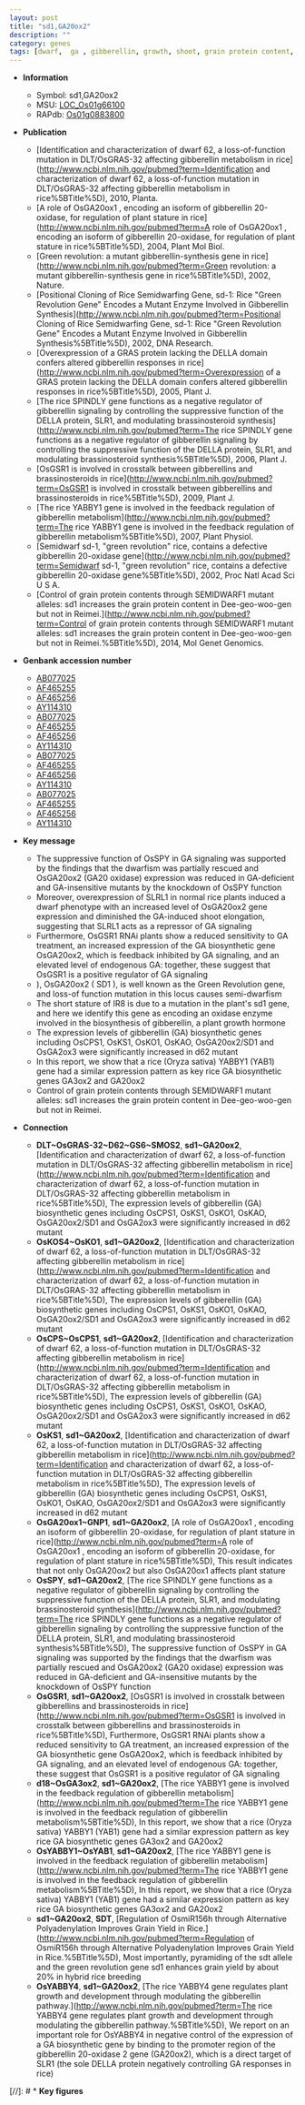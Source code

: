 ```yaml
---
layout: post
title: "sd1,GA20ox2"
description: ""
category: genes
tags: [dwarf,  ga , gibberellin, growth, shoot, grain protein content, grain protein]
---
```


* **Information**  
    + Symbol: sd1,GA20ox2  
    + MSU: [LOC_Os01g66100](http://rice.plantbiology.msu.edu/cgi-bin/ORF_infopage.cgi?orf=LOC_Os01g66100)  
    + RAPdb: [Os01g0883800](http://rapdb.dna.affrc.go.jp/viewer/gbrowse_details/irgsp1?name=Os01g0883800)  

* **Publication**  
    + [Identification and characterization of dwarf 62, a loss-of-function mutation in DLT/OsGRAS-32 affecting gibberellin metabolism in rice](http://www.ncbi.nlm.nih.gov/pubmed?term=Identification and characterization of dwarf 62, a loss-of-function mutation in DLT/OsGRAS-32 affecting gibberellin metabolism in rice%5BTitle%5D), 2010, Planta.
    + [A role of OsGA20ox1 , encoding an isoform of gibberellin 20-oxidase, for regulation of plant stature in rice](http://www.ncbi.nlm.nih.gov/pubmed?term=A role of OsGA20ox1 , encoding an isoform of gibberellin 20-oxidase, for regulation of plant stature in rice%5BTitle%5D), 2004, Plant Mol Biol.
    + [Green revolution: a mutant gibberellin-synthesis gene in rice](http://www.ncbi.nlm.nih.gov/pubmed?term=Green revolution: a mutant gibberellin-synthesis gene in rice%5BTitle%5D), 2002, Nature.
    + [Positional Cloning of Rice Semidwarfing Gene, sd-1: Rice "Green Revolution Gene" Encodes a Mutant Enzyme Involved in Gibberellin Synthesis](http://www.ncbi.nlm.nih.gov/pubmed?term=Positional Cloning of Rice Semidwarfing Gene, sd-1: Rice "Green Revolution Gene" Encodes a Mutant Enzyme Involved in Gibberellin Synthesis%5BTitle%5D), 2002, DNA Research.
    + [Overexpression of a GRAS protein lacking the DELLA domain confers altered gibberellin responses in rice](http://www.ncbi.nlm.nih.gov/pubmed?term=Overexpression of a GRAS protein lacking the DELLA domain confers altered gibberellin responses in rice%5BTitle%5D), 2005, Plant J.
    + [The rice SPINDLY gene functions as a negative regulator of gibberellin signaling by controlling the suppressive function of the DELLA protein, SLR1, and modulating brassinosteroid synthesis](http://www.ncbi.nlm.nih.gov/pubmed?term=The rice SPINDLY gene functions as a negative regulator of gibberellin signaling by controlling the suppressive function of the DELLA protein, SLR1, and modulating brassinosteroid synthesis%5BTitle%5D), 2006, Plant J.
    + [OsGSR1 is involved in crosstalk between gibberellins and brassinosteroids in rice](http://www.ncbi.nlm.nih.gov/pubmed?term=OsGSR1 is involved in crosstalk between gibberellins and brassinosteroids in rice%5BTitle%5D), 2009, Plant J.
    + [The rice YABBY1 gene is involved in the feedback regulation of gibberellin metabolism](http://www.ncbi.nlm.nih.gov/pubmed?term=The rice YABBY1 gene is involved in the feedback regulation of gibberellin metabolism%5BTitle%5D), 2007, Plant Physiol.
    + [Semidwarf sd-1, "green revolution" rice, contains a defective gibberellin 20-oxidase gene](http://www.ncbi.nlm.nih.gov/pubmed?term=Semidwarf sd-1, "green revolution" rice, contains a defective gibberellin 20-oxidase gene%5BTitle%5D), 2002, Proc Natl Acad Sci U S A.
    + [Control of grain protein contents through SEMIDWARF1 mutant alleles: sd1 increases the grain protein content in Dee-geo-woo-gen but not in Reimei.](http://www.ncbi.nlm.nih.gov/pubmed?term=Control of grain protein contents through SEMIDWARF1 mutant alleles: sd1 increases the grain protein content in Dee-geo-woo-gen but not in Reimei.%5BTitle%5D), 2014, Mol Genet Genomics.

* **Genbank accession number**  
    + [AB077025](http://www.ncbi.nlm.nih.gov/nuccore/AB077025)
    + [AF465255](http://www.ncbi.nlm.nih.gov/nuccore/AF465255)
    + [AF465256](http://www.ncbi.nlm.nih.gov/nuccore/AF465256)
    + [AY114310](http://www.ncbi.nlm.nih.gov/nuccore/AY114310)
    + [AB077025](http://www.ncbi.nlm.nih.gov/nuccore/AB077025)
    + [AF465255](http://www.ncbi.nlm.nih.gov/nuccore/AF465255)
    + [AF465256](http://www.ncbi.nlm.nih.gov/nuccore/AF465256)
    + [AY114310](http://www.ncbi.nlm.nih.gov/nuccore/AY114310)
    + [AB077025](http://www.ncbi.nlm.nih.gov/nuccore/AB077025)
    + [AF465255](http://www.ncbi.nlm.nih.gov/nuccore/AF465255)
    + [AF465256](http://www.ncbi.nlm.nih.gov/nuccore/AF465256)
    + [AY114310](http://www.ncbi.nlm.nih.gov/nuccore/AY114310)
    + [AB077025](http://www.ncbi.nlm.nih.gov/nuccore/AB077025)
    + [AF465255](http://www.ncbi.nlm.nih.gov/nuccore/AF465255)
    + [AF465256](http://www.ncbi.nlm.nih.gov/nuccore/AF465256)
    + [AY114310](http://www.ncbi.nlm.nih.gov/nuccore/AY114310)

* **Key message**  
    + The suppressive function of OsSPY in GA signaling was supported by the findings that the dwarfism was partially rescued and OsGA20ox2 (GA20 oxidase) expression was reduced in GA-deficient and GA-insensitive mutants by the knockdown of OsSPY function
    + Moreover, overexpression of SLRL1 in normal rice plants induced a dwarf phenotype with an increased level of OsGA20ox2 gene expression and diminished the GA-induced shoot elongation, suggesting that SLRL1 acts as a repressor of GA signaling
    + Furthermore, OsGSR1 RNAi plants show a reduced sensitivity to GA treatment, an increased expression of the GA biosynthetic gene OsGA20ox2, which is feedback inhibited by GA signaling, and an elevated level of endogenous GA: together, these suggest that OsGSR1 is a positive regulator of GA signaling
    + ), OsGA20ox2 ( SD1 ), is well known as the Green Revolution gene, and loss-of function mutation in this locus causes semi-dwarfism
    + The short stature of IR8 is due to a mutation in the plant's sd1 gene, and here we identify this gene as encoding an oxidase enzyme involved in the biosynthesis of gibberellin, a plant growth hormone
    + The expression levels of gibberellin (GA) biosynthetic genes including OsCPS1, OsKS1, OsKO1, OsKAO, OsGA20ox2/SD1 and OsGA2ox3 were significantly increased in d62 mutant
    + In this report, we show that a rice (Oryza sativa) YABBY1 (YAB1) gene had a similar expression pattern as key rice GA biosynthetic genes GA3ox2 and GA20ox2
    + Control of grain protein contents through SEMIDWARF1 mutant alleles: sd1 increases the grain protein content in Dee-geo-woo-gen but not in Reimei.

* **Connection**  
    + __DLT~OsGRAS-32~D62~GS6~SMOS2__, __sd1~GA20ox2__, [Identification and characterization of dwarf 62, a loss-of-function mutation in DLT/OsGRAS-32 affecting gibberellin metabolism in rice](http://www.ncbi.nlm.nih.gov/pubmed?term=Identification and characterization of dwarf 62, a loss-of-function mutation in DLT/OsGRAS-32 affecting gibberellin metabolism in rice%5BTitle%5D), The expression levels of gibberellin (GA) biosynthetic genes including OsCPS1, OsKS1, OsKO1, OsKAO, OsGA20ox2/SD1 and OsGA2ox3 were significantly increased in d62 mutant
    + __OsKOS4~OsKO1__, __sd1~GA20ox2__, [Identification and characterization of dwarf 62, a loss-of-function mutation in DLT/OsGRAS-32 affecting gibberellin metabolism in rice](http://www.ncbi.nlm.nih.gov/pubmed?term=Identification and characterization of dwarf 62, a loss-of-function mutation in DLT/OsGRAS-32 affecting gibberellin metabolism in rice%5BTitle%5D), The expression levels of gibberellin (GA) biosynthetic genes including OsCPS1, OsKS1, OsKO1, OsKAO, OsGA20ox2/SD1 and OsGA2ox3 were significantly increased in d62 mutant
    + __OsCPS~OsCPS1__, __sd1~GA20ox2__, [Identification and characterization of dwarf 62, a loss-of-function mutation in DLT/OsGRAS-32 affecting gibberellin metabolism in rice](http://www.ncbi.nlm.nih.gov/pubmed?term=Identification and characterization of dwarf 62, a loss-of-function mutation in DLT/OsGRAS-32 affecting gibberellin metabolism in rice%5BTitle%5D), The expression levels of gibberellin (GA) biosynthetic genes including OsCPS1, OsKS1, OsKO1, OsKAO, OsGA20ox2/SD1 and OsGA2ox3 were significantly increased in d62 mutant
    + __OsKS1__, __sd1~GA20ox2__, [Identification and characterization of dwarf 62, a loss-of-function mutation in DLT/OsGRAS-32 affecting gibberellin metabolism in rice](http://www.ncbi.nlm.nih.gov/pubmed?term=Identification and characterization of dwarf 62, a loss-of-function mutation in DLT/OsGRAS-32 affecting gibberellin metabolism in rice%5BTitle%5D), The expression levels of gibberellin (GA) biosynthetic genes including OsCPS1, OsKS1, OsKO1, OsKAO, OsGA20ox2/SD1 and OsGA2ox3 were significantly increased in d62 mutant
    + __OsGA20ox1~GNP1__, __sd1~GA20ox2__, [A role of OsGA20ox1 , encoding an isoform of gibberellin 20-oxidase, for regulation of plant stature in rice](http://www.ncbi.nlm.nih.gov/pubmed?term=A role of OsGA20ox1 , encoding an isoform of gibberellin 20-oxidase, for regulation of plant stature in rice%5BTitle%5D), This result indicates that not only OsGA20ox2 but also OsGA20ox1 affects plant stature
    + __OsSPY__, __sd1~GA20ox2__, [The rice SPINDLY gene functions as a negative regulator of gibberellin signaling by controlling the suppressive function of the DELLA protein, SLR1, and modulating brassinosteroid synthesis](http://www.ncbi.nlm.nih.gov/pubmed?term=The rice SPINDLY gene functions as a negative regulator of gibberellin signaling by controlling the suppressive function of the DELLA protein, SLR1, and modulating brassinosteroid synthesis%5BTitle%5D), The suppressive function of OsSPY in GA signaling was supported by the findings that the dwarfism was partially rescued and OsGA20ox2 (GA20 oxidase) expression was reduced in GA-deficient and GA-insensitive mutants by the knockdown of OsSPY function
    + __OsGSR1__, __sd1~GA20ox2__, [OsGSR1 is involved in crosstalk between gibberellins and brassinosteroids in rice](http://www.ncbi.nlm.nih.gov/pubmed?term=OsGSR1 is involved in crosstalk between gibberellins and brassinosteroids in rice%5BTitle%5D), Furthermore, OsGSR1 RNAi plants show a reduced sensitivity to GA treatment, an increased expression of the GA biosynthetic gene OsGA20ox2, which is feedback inhibited by GA signaling, and an elevated level of endogenous GA: together, these suggest that OsGSR1 is a positive regulator of GA signaling
    + __d18~OsGA3ox2__, __sd1~GA20ox2__, [The rice YABBY1 gene is involved in the feedback regulation of gibberellin metabolism](http://www.ncbi.nlm.nih.gov/pubmed?term=The rice YABBY1 gene is involved in the feedback regulation of gibberellin metabolism%5BTitle%5D), In this report, we show that a rice (Oryza sativa) YABBY1 (YAB1) gene had a similar expression pattern as key rice GA biosynthetic genes GA3ox2 and GA20ox2
    + __OsYABBY1~OsYAB1__, __sd1~GA20ox2__, [The rice YABBY1 gene is involved in the feedback regulation of gibberellin metabolism](http://www.ncbi.nlm.nih.gov/pubmed?term=The rice YABBY1 gene is involved in the feedback regulation of gibberellin metabolism%5BTitle%5D), In this report, we show that a rice (Oryza sativa) YABBY1 (YAB1) gene had a similar expression pattern as key rice GA biosynthetic genes GA3ox2 and GA20ox2
    + __sd1~GA20ox2__, __SDT__, [Regulation of OsmiR156h through Alternative Polyadenylation Improves Grain Yield in Rice.](http://www.ncbi.nlm.nih.gov/pubmed?term=Regulation of OsmiR156h through Alternative Polyadenylation Improves Grain Yield in Rice.%5BTitle%5D), Most importantly, pyramiding of the sdt allele and the green revolution gene sd1 enhances grain yield by about 20% in hybrid rice breeding
    + __OsYABBY4__, __sd1~GA20ox2__, [The rice YABBY4 gene regulates plant growth and development through modulating the gibberellin pathway.](http://www.ncbi.nlm.nih.gov/pubmed?term=The rice YABBY4 gene regulates plant growth and development through modulating the gibberellin pathway.%5BTitle%5D), We report on an important role for OsYABBY4 in negative control of the expression of a GA biosynthetic gene by binding to the promoter region of the gibberellin 20-oxidase 2 gene (GA20ox2), which is a direct target of SLR1 (the sole DELLA protein negatively controlling GA responses in rice)

[//]: # * **Key figures**  


